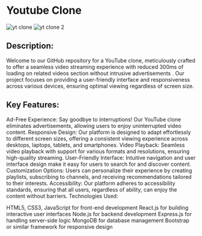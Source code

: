# Youtube Clone 

![yt clone](https://github.com/xylus11/YoutubeClone/assets/97844580/43fe1550-4d62-4420-980c-b415568a88a0)
![yt  clone 2](https://github.com/xylus11/YoutubeClone/assets/97844580/a46da767-37fd-4912-98ee-fb5903a88903)


## Description:
Welcome to our GitHub repository for a YouTube clone, meticulously crafted to offer a seamless video streaming experience with reduced 300ms of loading on related videos section without intrusive advertisements . Our project focuses on providing a user-friendly interface and responsiveness across various devices, ensuring optimal viewing regardless of screen size.

## Key Features:

Ad-Free Experience: Say goodbye to interruptions! Our YouTube clone eliminates advertisements, allowing users to enjoy uninterrupted video content.
Responsive Design: Our platform is designed to adapt effortlessly to different screen sizes, offering a consistent viewing experience across desktops, laptops, tablets, and smartphones.
Video Playback: Seamless video playback with support for various formats and resolutions, ensuring high-quality streaming.
User-Friendly Interface: Intuitive navigation and user interface design make it easy for users to search for and discover content.
Customization Options: Users can personalize their experience by creating playlists, subscribing to channels, and receiving recommendations tailored to their interests.
Accessibility: Our platform adheres to accessibility standards, ensuring that all users, regardless of ability, can enjoy the content without barriers.
Technologies Used:

HTML5, CSS3, JavaScript for front-end development
React.js for building interactive user interfaces
Node.js for backend development
Express.js for handling server-side logic
MongoDB for database management
Bootstrap or similar framework for responsive design
